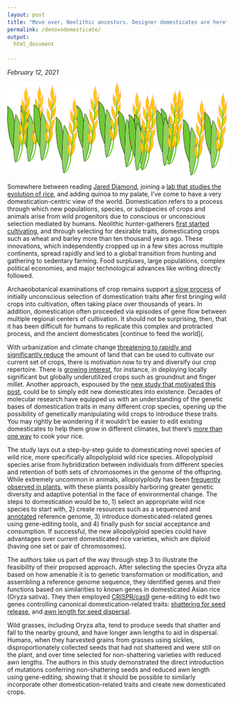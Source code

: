 ```yaml
---
layout: post
title: "Move over, Neolithic ancestors. Designer domesticates are here"
permalink: /denovodomesticate/
output: 
  html_document
  
---
```

*February 12, 2021*


![](../assets/denovo_wide.png)

Somewhere between reading [Jared Diamond](https://www.amazon.com/Guns-Germs-Steel-Fates-Societies/dp/0393317552), joining a [lab that studies the evolution of rice](https://plantevolgen.org/), and adding quinoa to my palate, I’ve come to have a very domestication-centric view of the world. Domestication refers to a process through which new populations, species, or subspecies of crops and animals arise from wild progenitors due to conscious or unconscious selection mediated by humans. Neolithic hunter-gatherers [first started cultivating](https://www.sciencedirect.com/science/article/pii/S0169534708003479), and through selecting for desirable traits, domesticating crops such as wheat and barley more than ten thousand years ago. These innovations, which independently cropped up in a few sites across multiple continents, spread rapidly and led to a global transition from hunting and gathering to sedentary farming. Food surpluses, large populations, complex political economies, and major technological advances like writing directly followed.  


Archaeobotanical examinations of crop remains support [a slow process](https://www.pnas.org/content/111/17/6190) of initially unconscious selection of domestication traits after first bringing wild crops into cultivation, often taking place over thousands of years. In addition, domestication often proceeded via episodes of gene flow between multiple regional centers of cultivation. It should not be surprising, then, that it has been difficult for humans to replicate this complex and protracted process, and the ancient domesticates [continue to feed the world](.  


With urbanization and climate change [threatening to rapidly and significantly reduce](https://www.ncbi.nlm.nih.gov/pmc/articles/PMC2935131/) the amount of land that can be used to cultivate our current set of crops, there is motivation now to try and diversify our crop repertoire. There is [growing interest](https://www.ncbi.nlm.nih.gov/pmc/articles/PMC6667417/), for instance, in deploying locally significant but globally underutilized crops such as groundnut and finger millet. Another approach, espoused by the [new study that motivated this post](https://www.sciencedirect.com/science/article/pii/S0092867421000131), could be to simply edit new domesticates into existence. Decades of molecular research have equipped us with an understanding of the genetic bases of domestication traits in many different crop species, opening up the possibility of genetically manipulating wild crops to introduce these traits. You may rightly be wondering if it wouldn’t be easier to edit existing domesticates to help them grow in different climates, but there’s [more than one way](https://academic.oup.com/jxb/article/66/7/1737/505610) to cook your rice.  


The study lays out a step-by-step guide to domesticating novel species of wild rice, more specifically allopolyploid wild rice species. Allopolyploid species arise from hybridization between individuals from different species and retention of both sets of chromosomes in the genome of the offspring. While extremely uncommon in animals, allopolyploidy has been [frequently observed in plants](https://www.pnas.org/content/111/42/15149), with these plants possibly harboring greater genetic diversity and adaptive potential in the face of environmental change. The steps to domestication would be to, 1) select an appropriate wild rice species to start with, 2) create resources such as a sequenced and [annotated](https://en.wikipedia.org/wiki/DNA_annotation) reference genome, 3) introduce domesticated-related genes using gene-editing tools, and 4) finally push for social acceptance and consumption. If successful, the new allopolyploid species could have advantages over current domesticated rice varieties, which are diploid (having one set or pair of chromosomes).  


The authors take us part of the way through step 3 to illustrate the feasibility of their proposed approach. After selecting the species Oryza alta based on how amenable it is to genetic transformation or modification, and assembling a reference genome sequence, they identified genes and their functions based on similarities to known genes in domesticated Asian rice (Oryza sativa). They then employed [CRISPR/cas9](https://science.thewire.in/the-sciences/explained-crispr-gene-editing-winner-of-2020-chemistry-nobel-prize/) gene-editing to edit two genes controlling canonical domestication-related traits: [shattering for seed release](https://pubmed.ncbi.nlm.nih.gov/16614172/), and [awn length for seed dispersal](https://www.g3journal.org/content/5/11/2267).  


Wild grasses, including Oryza alta, tend to produce seeds that shatter and fall to the nearby ground, and have longer awn lengths to aid in dispersal. Humans, when they harvested grains from grasses using sickles, disproportionately collected seeds that had not shattered and were still on the plant, and over time selected for non-shattering varieties with reduced awn lengths. The authors in this study demonstrated the direct introduction of mutations conferring non-shattering seeds and reduced awn length using gene-editing, showing that it should be possible to similarly incorporate other domestication-related traits and create new domesticated crops.